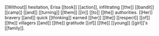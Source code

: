 [[Without]] hesitation, Erisa [[took]] [[action]], infiltrating [[the]] [[bandit]] [[camp]] [[and]] [[turning]] [[them]] [[in]] [[to]] [[the]] authorities. [[Her]] bravery [[and]] quick [[thinking]] earned [[her]] [[the]] [[respect]] [[of]] [[the]] villagers [[and]] [[the]] gratitude [[of]] [[the]] [[young]] [[girl]]'s [[family]].